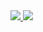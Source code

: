 <a href="https://azuredeploy.net/?repository=https://github.com/GetVirtual/ARMDeployTests" target="_blank">
    <img src="http://azuredeploy.net/deploybutton.png"/>
</a>


        


<a href="https://portal.azure.com/#create/Microsoft.Template/uri/https://github.com/GetVirtual/ARMDeployTests" target="_blank">
    <img src="http://azuredeploy.net/deploybutton.png"/>
</a>

